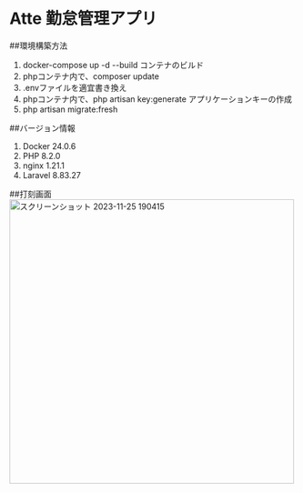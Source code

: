 # Atte 勤怠管理アプリ

##環境構築方法
1. docker-compose up -d --build コンテナのビルド
2. phpコンテナ内で、composer update
3. .envファイルを適宜書き換え
4. phpコンテナ内で、php artisan key:generate  アプリケーションキーの作成
5. php artisan migrate:fresh

##バージョン情報
1. Docker 24.0.6
2. PHP 8.2.0
3. nginx 1.21.1
4. Laravel 8.83.27

##打刻画面
<img width="500" alt="スクリーンショット 2023-11-25 190415" src="https://github.com/JonyTask/Atte/assets/136244515/53745e31-7171-4ee2-a119-31334508047c">

